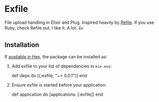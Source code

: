# Exfile

File upload handling in Elixir and Plug. Inspired heavily by [Refile](https://github.com/refile/refile).
If you use Ruby, check Refile out. I like it. A lot. 👍

## Installation

If [available in Hex](https://hex.pm/docs/publish), the package can be installed as:

  1. Add exfile to your list of dependencies in `mix.exs`:

        def deps do
          [{:exfile, "~> 0.0.1"}]
        end

  2. Ensure exfile is started before your application:

        def application do
          [applications: [:exfile]]
        end

